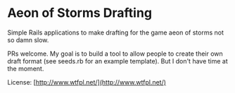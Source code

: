 # Aeon of Storms Drafting
Simple Rails applications to make drafting for the game aeon of storms not so damn slow.

PRs welcome. My goal is to build a tool to allow people to create their own draft format (see seeds.rb for an example template). But I don't have time at the moment.

License: [http://www.wtfpl.net/](http://www.wtfpl.net/)